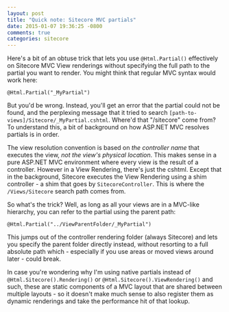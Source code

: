 ```yaml
---
layout: post
title: "Quick note: Sitecore MVC partials"
date: 2015-01-07 19:36:25 -0800
comments: true
categories: sitecore
---
```


Here's a bit of an obtuse trick that lets you use `@Html.Partial()` effectively on Sitecore MVC View renderings without specifying the full path to the partial you want to render. You might think that regular MVC syntax would work here:

	@Html.Partial("_MyPartial")

But you'd be wrong. Instead, you'll get an error that the partial could not be found, and the perplexing message that it tried to search `[path-to-views]/Sitecore/_MyPartial.cshtml`. Where'd that "/sitecore" come from? To understand this, a bit of background on how ASP.NET MVC resolves partials is in order.

The view resolution convention is based on _the controller name_ that executes the view, _not the view's physical location_. This makes sense in a pure ASP.NET MVC environment where every view is the result of a controller. However in a View Rendering, there's just the cshtml. Except that in the background, Sitecore executes the View Rendering using a shim controller - a shim that goes by `SitecoreController`. This is where the `/Views/Sitecore` search path comes from.

So what's the trick? Well, as long as all your views are in a MVC-like hierarchy, you can refer to the partial using the parent path:

	@Html.Partial("../ViewParentFolder/_MyPartial")

This jumps out of the controller rendering folder (always Sitecore) and lets you specify the parent folder directly instead, without resorting to a full absolute path which - especially if you use areas or moved views around later - could break.

In case you're wondering why I'm using native partials instead of `@Html.Sitecore().Rendering()` or `@Html.Sitecore().ViewRendering()` and such, these are static components of a MVC layout that are shared between multiple layouts - so it doesn't make much sense to also register them as dynamic renderings and take the performance hit of that lookup.